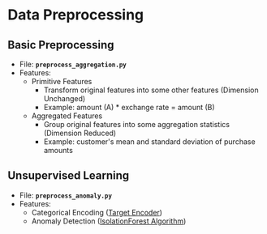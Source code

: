 # Data Preprocessing

## Basic Preprocessing
- File: **`preprocess_aggregation.py`**
- Features:
  - Primitive Features
    - Transform original features into some other features (Dimension Unchanged) 
    - Example: amount (A) * exchange rate = amount (B)
  - Aggregated Features
    - Group original features into some aggregation statistics (Dimension Reduced)
    - Example: customer's mean and standard deviation of purchase amounts
## Unsupervised Learning   
- File: **`preprocess_anomaly.py`**
- Features:
  - Categorical Encoding ([Target Encoder](https://contrib.scikit-learn.org/category_encoders/targetencoder.html))
  - Anomaly Detection ([IsolationForest Algorithm](https://scikit-learn.org/stable/modules/generated/sklearn.ensemble.IsolationForest.html))
